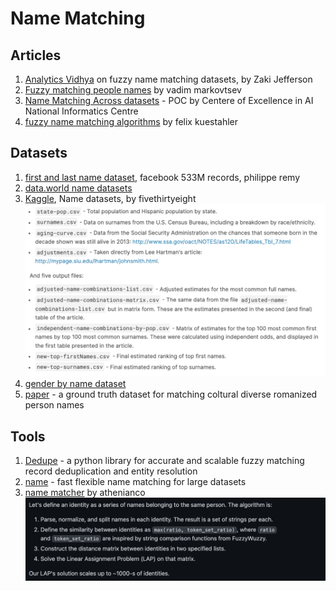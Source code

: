 # Name Matching

## **Articles**

1. [Analytics Vidhya](https://medium.com/analytics-vidhya/fuzzy-name-matching-datasets-1ae28884f226) on fuzzy name matching datasets, by Zaki Jefferson
2. [Fuzzy matching people names](https://towardsdatascience.com/fuzzy-matching-people-names-6e738d6b8fe) by vadim markovtsev
3. [Name Matching Across datasets](https://ai.nic.in/AI/NameMatchingCaseML) - POC by Centere of Excellence in AI National Informatics Centre
4. [fuzzy name matching algorithms](https://towardsdatascience.com/python-tutorial-fuzzy-name-matching-algorithms-7a6f43322cc5) by felix kuestahler

## **Datasets**

1. [first and last name dataset](https://github.com/philipperemy/name-dataset), facebook 533M records, philippe remy
2. [data.world name datasets](https://data.world/datasets/names)
3. [Kaggle](https://www.kaggle.com/fivethirtyeight/fivethirtyeight-most-common-name-dataset/version/108), Name datasets, by fivethirtyeight\
   ![](<../.gitbook/assets/image (10).png>)
4. [gender by name dataset](https://archive.ics.uci.edu/ml/datasets/Gender+by+Name)
5. [paper](http://www.lrec-conf.org/proceedings/lrec2008/pdf/291\_paper.pdf) - a ground truth dataset for matching coltural diverse romanized person names

## Tools

1. [Dedupe](https://www.reddit.com/r/datasets/comments/4zrozk/request\_name\_matching\_dataset/) - a python library for accurate and scalable fuzzy matching record deduplication and entity resolution
2. [name](https://github.com/bradhackinen/nama) - fast flexible name matching for large datasets
3. [name matcher](https://github.com/athenianco/names-matcher) by athenianco\
   ![](<../.gitbook/assets/image (25).png>)
